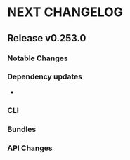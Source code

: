 # NEXT CHANGELOG

## Release v0.253.0

### Notable Changes

### Dependency updates
* 

### CLI

### Bundles

### API Changes

